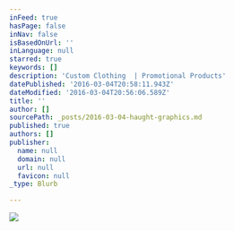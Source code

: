 ```yaml
---
inFeed: true
hasPage: false
inNav: false
isBasedOnUrl: ''
inLanguage: null
starred: true
keywords: []
description: 'Custom Clothing  | Promotional Products'
datePublished: '2016-03-04T20:58:11.943Z'
dateModified: '2016-03-04T20:56:06.589Z'
title: ''
author: []
sourcePath: _posts/2016-03-04-haught-graphics.md
published: true
authors: []
publisher:
  name: null
  domain: null
  url: null
  favicon: null
_type: Blurb

---
```

![](https://s3-us-west-2.amazonaws.com/the-grid-img/p/e23622361cacebc0c26b29b053d9df8594a2cc11.jpg)